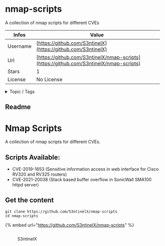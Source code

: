 # nmap-scripts

A collection of nmap scripts for different CVEs

| Infos    | Value                                                              |
| -------- | -------------------------------------------------------------------|
| Username | [https://github.com/S3ntinelX](https://github.com/S3ntinelX) |
| Url      | [https://github.com/S3ntinelX/nmap-scripts](https://github.com/S3ntinelX/nmap-scripts)                                               |
| Stars    | 1                                                          |
| License  | No License                                                        |

<details>

<summary>Topic / Tags</summary>

* cve* cve-2019-1653* cve-2021-20038* nmap* vulnerability

</details>

## Readme

# Nmap Scripts
A collection of nmap scripts for different CVEs.

## Scripts Available:
- CVE-2019-1653 (Sensitive information access in web interface for Cisco RV320 and RV325 routers)
- CVE-2021-20038 (Stack based buffer overflow in SonicWall SMA100 httpd server)


## Get the content

```
git clone https://github.com/S3ntinelX/nmap-scripts
cd nmap-scripts
```

{% embed url="https://github.com/S3ntinelX/nmap-scripts" %}

<figure><img src="https://avatars.githubusercontent.com/u/25181435?v=4" alt=""><figcaption><p>S3ntinelX</p></figcaption></figure>
